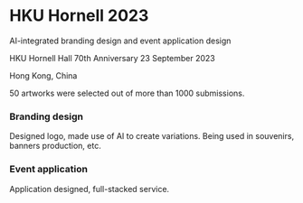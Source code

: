 # HKU Hornell 2023

AI-integrated branding design and event application design

HKU Hornell Hall 70th Anniversary
23 September 2023

Hong Kong, China

50 artworks were selected out of more than 1000 submissions.

### **Branding design**

Designed logo, made use of AI to create variations. Being used in souvenirs, banners production, etc.

### **Event application**

Application designed, full-stacked service.
